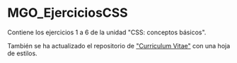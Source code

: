 # MGO_EjerciciosCSS
 
Contiene los ejercicios 1 a 6 de la unidad "CSS: conceptos básicos". 

También se ha actualizado el repositorio de ["Curriculum Vitae"](https://github.com/kikeEsteban/Curriculum-Vitae) con una hoja de estilos.